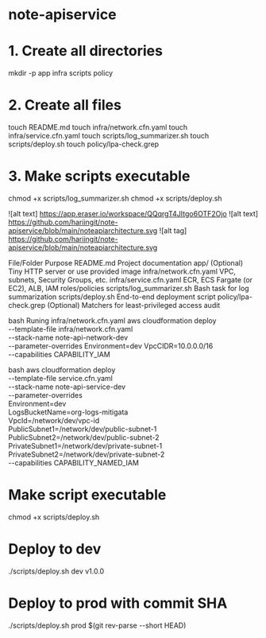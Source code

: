 # note-apiservice

# 1. Create all directories
mkdir -p app infra scripts policy

# 2. Create all files
touch README.md
touch infra/network.cfn.yaml
touch infra/service.cfn.yaml
touch scripts/log_summarizer.sh
touch scripts/deploy.sh
touch policy/lpa-check.grep

# 3. Make scripts executable
chmod +x scripts/log_summarizer.sh
chmod +x scripts/deploy.sh


![alt text] https://app.eraser.io/workspace/QQqrgT4JItgo6OTF2Ojo
![alt text] https://github.com/hariingit/note-apiservice/blob/main/noteapiarchitecture.svg
![alt tag] https://github.com/hariingit/note-apiservice/blob/main/noteapiarchitecture.svg

File/Folder	Purpose
README.md	Project documentation
app/	(Optional) Tiny HTTP server or use provided image
infra/network.cfn.yaml	VPC, subnets, Security Groups, etc.
infra/service.cfn.yaml	ECR, ECS Fargate (or EC2), ALB, IAM roles/policies
scripts/log_summarizer.sh	Bash task for log summarization
scripts/deploy.sh	End-to-end deployment script
policy/lpa-check.grep	(Optional) Matchers for least-privileged access audit



bash 
Runing infra/network.cfn.yaml
 aws cloudformation deploy \
  --template-file infra/network.cfn.yaml \
  --stack-name note-api-network-dev \
  --parameter-overrides Environment=dev VpcCIDR=10.0.0.0/16 \
  --capabilities CAPABILITY_IAM

bash
aws cloudformation deploy \
  --template-file service.cfn.yaml \
  --stack-name note-api-service-dev \
  --parameter-overrides \
    Environment=dev \
    LogsBucketName=org-logs-mitigata \
    VpcId=/network/dev/vpc-id \
    PublicSubnet1=/network/dev/public-subnet-1 \
    PublicSubnet2=/network/dev/public-subnet-2 \
    PrivateSubnet1=/network/dev/private-subnet-1 \
    PrivateSubnet2=/network/dev/private-subnet-2 \
  --capabilities CAPABILITY_NAMED_IAM



# Make script executable
chmod +x scripts/deploy.sh

# Deploy to dev
./scripts/deploy.sh dev v1.0.0

# Deploy to prod with commit SHA
./scripts/deploy.sh prod $(git rev-parse --short HEAD)

